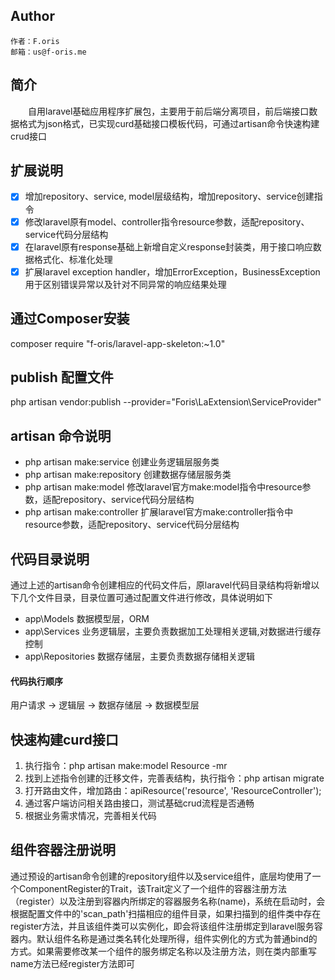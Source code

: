 ## Author

    作者：F.oris
    邮箱：us@f-oris.me

## 简介

&emsp;&emsp;自用laravel基础应用程序扩展包，主要用于前后端分离项目，前后端接口数据格式为json格式，已实现curd基础接口模板代码，可通过artisan命令快速构建crud接口

## 扩展说明

- [x] 增加repository、service, model层级结构，增加repository、service创建指令
- [x] 修改laravel原有model、controller指令resource参数，适配repository、service代码分层结构
- [x] 在laravel原有response基础上新增自定义response封装类，用于接口响应数据格式化、标准化处理
- [x] 扩展laravel exception handler，增加ErrorException，BusinessException用于区别错误异常以及针对不同异常的响应结果处理

## 通过Composer安装

composer require "f-oris/laravel-app-skeleton:~1.0"

## publish 配置文件

php artisan vendor:publish --provider="Foris\LaExtension\ServiceProvider"

## artisan 命令说明

- php artisan make:service 创建业务逻辑层服务类
- php artisan make:repository 创建数据存储层服务类
- php artisan make:model 修改laravel官方make:model指令中resource参数，适配repository、service代码分层结构
- php artisan make:controller 扩展laravel官方make:controller指令中resource参数，适配repository、service代码分层结构

## 代码目录说明

通过上述的artisan命令创建相应的代码文件后，原laravel代码目录结构将新增以下几个文件目录，目录位置可通过配置文件进行修改，具体说明如下
- app\Models 数据模型层，ORM
- app\Services 业务逻辑层，主要负责数据加工处理相关逻辑,对数据进行缓存控制
- app\Repositories 数据存储层，主要负责数据存储相关逻辑

#### 代码执行顺序

用户请求 -> 逻辑层 -> 数据存储层 -> 数据模型层

## 快速构建curd接口

1. 执行指令：php artisan make:model Resource -mr
2. 找到上述指令创建的迁移文件，完善表结构，执行指令：php artisan migrate
3. 打开路由文件，增加路由：apiResource('resource', 'ResourceController');
4. 通过客户端访问相关路由接口，测试基础crud流程是否通畅
5. 根据业务需求情况，完善相关代码

## 组件容器注册说明

通过预设的artisan命令创建的repository组件以及service组件，底层均使用了一个ComponentRegister的Trait，该Trait定义了一个组件的容器注册方法（register）以及注册到容器内所绑定的容器服务名称(name)，系统在启动时，会根据配置文件中的'scan_path'扫描相应的组件目录，如果扫描到的组件类中存在register方法，并且该组件类可以实例化，即会将该组件注册绑定到laravel服务容器内。默认组件名称是通过类名转化处理所得，组件实例化的方式为普通bind的方式。如果需要修改某一个组件的服务绑定名称以及注册方法，则在类内部重写name方法已经register方法即可